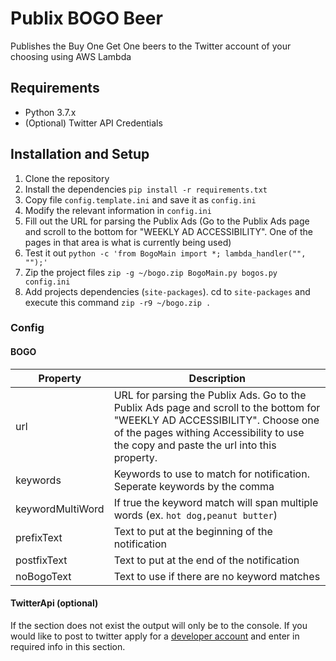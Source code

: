 # Publix BOGO Beer
Publishes the Buy One Get One beers to the Twitter account of your choosing using AWS Lambda

## Requirements
- Python 3.7.x
- (Optional) Twitter API Credentials

## Installation and Setup
1. Clone the repository
1. Install the dependencies `pip install -r requirements.txt`
1. Copy file `config.template.ini` and save it as `config.ini`
1. Modify the relevant information in `config.ini`
1. Fill out the URL for parsing the Publix Ads (Go to the Publix Ads page and scroll to the bottom for "WEEKLY AD ACCESSIBILITY". One of the pages in that area is what is currently being used)
1. Test it out `python -c 'from BogoMain import *; lambda_handler("", "");'`
1. Zip the project files `zip -g ~/bogo.zip BogoMain.py bogos.py config.ini`
1. Add projects dependencies (`site-packages`). cd to `site-packages` and execute this command `zip -r9 ~/bogo.zip .`

### Config
#### BOGO
| Property | Description |
| --- | --- |
| url | URL for parsing the Publix Ads. Go to the Publix Ads page and scroll to the bottom for "WEEKLY AD ACCESSIBILITY". Choose one of the pages withing Accessibility to use the copy and paste the url into this property. |
| keywords | Keywords to use to match for notification. Seperate keywords by the comma |
| keywordMultiWord | If true the keyword match will span multiple words (ex. `hot dog,peanut butter`) |
| prefixText | Text to put at the beginning of the notification |
| postfixText | Text to put at the end of the notification |
| noBogoText | Text to use if there are no keyword matches |

#### TwitterApi (optional)
If the section does not exist the output will only be to the console. If you would like to post to twitter apply for a [developer account](https://developer.twitter.com/en/apply-for-access) and enter in required info in this section.
